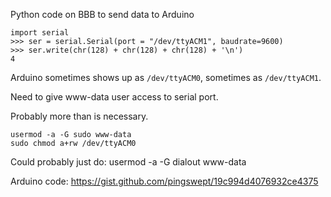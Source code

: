 Python code on BBB to send data to Arduino

    import serial
    >>> ser = serial.Serial(port = "/dev/ttyACM1", baudrate=9600)
    >>> ser.write(chr(128) + chr(128) + chr(128) + '\n')
    4

Arduino sometimes shows up as `/dev/ttyACM0`, sometimes as `/dev/ttyACM1`.

Need to give www-data user access to serial port.

Probably more than is necessary.

    usermod -a -G sudo www-data
    sudo chmod a+rw /dev/ttyACM0

Could probably just do:
    usermod -a -G dialout www-data

Arduino code: https://gist.github.com/pingswept/19c994d4076932ce4375
